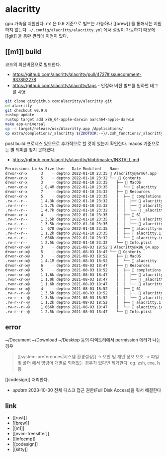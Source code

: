 # alacritty

gpu 가속을 지원한다.
m1 은 0.9 기준으로 빌드는 가능하나 [[brew]] 를 통해서는 지원하지 않는다.
`~/.config/alacritty/alacritty.yml` 에서 설정이 가능하기 때문에 [[git]] 을 통환 관리에 이점이 있다.

## [[m1]] build
코드의 최신버전으로 빌드한다.
- https://github.com/alacritty/alacritty/pull/4727#issuecomment-937892278
- https://github.com/alacritty/alacritty/tags - 안정화 버전 빌드를 원하면 태그를 사용

```sh
git clone git@github.com:alacritty/alacritty.git
cd alacritty
git checkout v0.9.0
rustup update
rustup target add x86_64-apple-darwin aarch64-apple-darwin
make app-universal
cp -r target/release/osx/Alacritty.app /Applications/
cp extra/completions/_alacritty ${ZDOTDIR:-~}/.zsh_functions/_alacritty
```

post build 프로세스 있으므로 추가적으로 할 것이 있는지 확인한다.
macos 기준으로는 별 의미를 찾지 못하겠다.
- https://github.com/alacritty/alacritty/blob/master/INSTALL.md

```sh
Permissions Links Size User   Date Modified    Name
drwxr-xr-x      3    - deptno 2022-01-10 23:35  Alacritty@arm64.app
drwxr-xr-x      5    - deptno 2022-01-10 23:32 └──  Contents
drwxr-xr-x      3    - deptno 2022-01-10 23:35    ├──  MacOS
.rwxr-xr-x      1 8.4M deptno 2022-01-10 23:35    │  └──  alacritty
drwxr-xr-x      7    - deptno 2022-01-10 23:32    ├──  Resources
drwxr-xr-x      5    - deptno 2022-01-10 23:35    │  ├──  completions
.rw-r--r--      1 4.3k deptno 2022-01-10 23:32    │  │  ├──  alacritty.fish
.rw-r--r--      1 5.7k deptno 2022-01-10 23:32    │  │  ├──  alacritty.bash
.rw-r--r--      1 4.7k deptno 2022-01-10 23:32    │  │  └──  _alacritty
drwxr-xr-x      4    - deptno 2022-01-10 23:35    │  ├──  61
.rw-r--r--      1 3.5k deptno 2022-01-10 23:35    │  │  ├──  alacritty-direct
.rw-r--r--      1 3.5k deptno 2022-01-10 23:35    │  │  └──  alacritty
.rw-r--r--      1  670 deptno 2022-01-10 23:35    │  ├──  alacritty-msg.1.gz
.rw-r--r--      1 1.2k deptno 2022-01-10 23:35    │  ├──  alacritty.1.gz
.rw-r--r--      1 666k deptno 2022-01-10 23:32    │  └──  alacritty.icns
.rw-r--r--      1 2.5k deptno 2022-01-10 23:32    └──  Info.plist
drwxr-xr-x@     3    - deptno 2021-08-03 18:52  Alacritty@x86_64.app
drwxr-xr-x@     5    - deptno 2021-08-03 18:47 └──  Contents
drwxr-xr-x@     3    - deptno 2021-08-03 18:52    ├──  MacOS
.rwxr-xr-x@     1 4.1M deptno 2021-08-03 18:52    │  └──  alacritty
drwxr-xr-x@     6    - deptno 2021-08-03 18:47    ├──  Resources
drwxr-xr-x@     5    - deptno 2021-08-03 18:52    │  ├──  completions
.rwxr-xr-x@     1 1.6k deptno 2021-08-03 18:47    │  │  ├──  alacritty.bash
.rwxr-xr-x@     1 1.0k deptno 2021-08-03 18:47    │  │  ├──  _alacritty
.rwxr-xr-x@     1 1.6k deptno 2021-08-03 18:47    │  │  └──  alacritty.fish
drwxr-xr-x@     4    - deptno 2021-08-03 18:52    │  ├──  61
.rw-r--r--@     1 3.5k deptno 2021-08-03 18:52    │  │  ├──  alacritty-direct
.rw-r--r--@     1 3.5k deptno 2021-08-03 18:52    │  │  └──  alacritty
.rw-r--r--@     1 1.2k deptno 2021-08-03 18:52    │  ├──  alacritty.1.gz
.rw-r--r--@     1 666k deptno 2021-08-03 18:47    │  └──  alacritty.icns
.rw-r--r--@     1 2.5k deptno 2021-08-03 18:47    └──  Info.plist
```

## error
~/Document ~/Download ~/Desktop 등의 디렉토리에서 permission 에러가 나는 경우

> [[system-preferences|시스템 환경설정]] -> 보안 및 개인 정보 보호 -> 파일 및 폴더
에서 명령어 개별로 되어있는 경우가 있다면 제거한다. eg. zsh, exa, ls 등

[[codesign]] 처리한다.
- *update* 2023-10-30 전체 디스크 접근 권한(Full Disk Access)을 줘서 해결한다

## link
- [[rust]]
- [[brew]]
- [[m1]]
- [[nvim-treesitter]]
- [[infocmp]]
- [[codesign]]
- [[kitty]]
